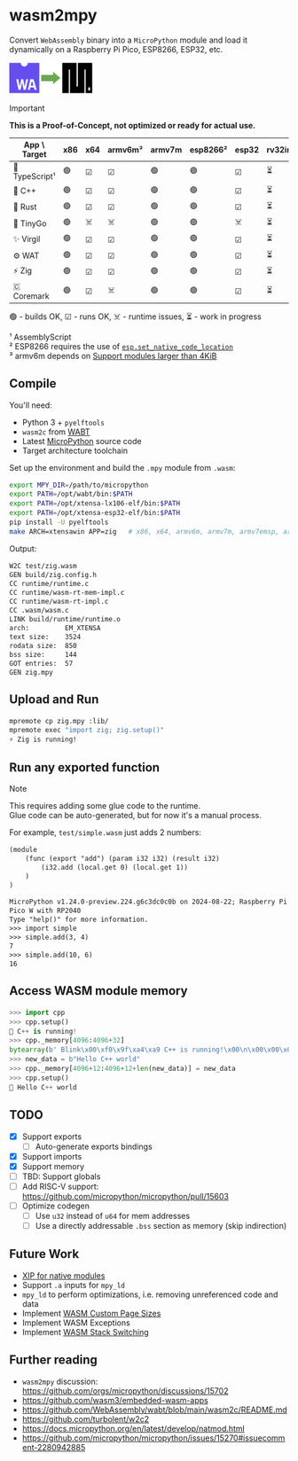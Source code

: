 # wasm2mpy

Convert `WebAssembly` binary into a `MicroPython` module and load it dynamically on a Raspberry Pi Pico, ESP8266, ESP32, etc.

<img width="30%" src="/logo.png">

> [!IMPORTANT]
> **This is a Proof-of-Concept, not optimized or ready for actual use.**

| App \ Target      | x86   | x64   | armv6m³  | armv7m | esp8266²  | esp32      | rv32imc  |
|-------------------|-------|-------|----------|---------|----------|------------|----------|
| 🚀 TypeScript¹    | 🟢    | ☑    | ☑       | 🟢      | 🟢       | ☑         | ⏳       |
| 🤩 C++            | 🟢    | ☑    | ☑       | 🟢      | 🟢       | ☑         | ⏳       |
| 🦀 Rust           | 🟢    | ☑    | ☑       | 🟢      | 🟢       | ☑         | ⏳       |
| 🤖 TinyGo         | 🟢    | ☠️    | ☠️       | 🟢      | 🟢       | ☠️         | ⏳       |
| ✨ Virgil         | 🟢    | ☑    | ☑       | 🟢      | 🟢       | ☑         | ⏳       |
| ⚙ WAT            | 🟢    | ☑    | ☑       | 🟢      | 🟢       | ☑         | ⏳       |
| ⚡ Zig            | 🟢    | ☑    | ☑       | 🟢      | 🟢       | ☑         | ⏳       |
| 🇨 Coremark       | 🟢    | ☑    | ☠️       | 🟢      | 🟢       | ☑         | ⏳       |

🟢 - builds OK, ☑ - runs OK, ☠️ - runtime issues, ⏳ - work in progress

¹ AssemblyScript  
² ESP8266 requires the use of [`esp.set_native_code_location`](https://github.com/micropython/micropython/issues/14430#issuecomment-2332648018)  
³ armv6m depends on [Support modules larger than 4KiB](https://github.com/micropython/micropython/pull/12241)

## Compile

You'll need:

- Python 3 + `pyelftools`
- `wasm2c` from [WABT](https://github.com/WebAssembly/wabt/releases/tag/1.0.36)
- Latest [MicroPython](https://github.com/micropython/micropython) source code
- Target architecture toolchain

Set up the environment and build the `.mpy` module from `.wasm`:

```sh
export MPY_DIR=/path/to/micropython
export PATH=/opt/wabt/bin:$PATH
export PATH=/opt/xtensa-lx106-elf/bin:$PATH
export PATH=/opt/xtensa-esp32-elf/bin:$PATH
pip install -U pyelftools
make ARCH=xtensawin APP=zig   # x86, x64, armv6m, armv7m, armv7emsp, armv7emdp, xtensa, xtensawin
```

Output:

```log
W2C test/zig.wasm
GEN build/zig.config.h
CC runtime/runtime.c
CC runtime/wasm-rt-mem-impl.c
CC runtime/wasm-rt-impl.c
CC .wasm/wasm.c
LINK build/runtime/runtime.o
arch:         EM_XTENSA
text size:    3524
rodata size:  850
bss size:     144
GOT entries:  57
GEN zig.mpy
```

## Upload and Run

```sh
mpremote cp zig.mpy :lib/
mpremote exec "import zig; zig.setup()"
⚡ Zig is running!
```

## Run any exported function

> [!NOTE]
> This requires adding some glue code to the runtime.  
> Glue code can be auto-generated, but for now it's a manual process.

For example, `test/simple.wasm` just adds 2 numbers:

```wat
(module
    (func (export "add") (param i32 i32) (result i32)
        (i32.add (local.get 0) (local.get 1))
    )
)
```

```log
MicroPython v1.24.0-preview.224.g6c3dc0c0b on 2024-08-22; Raspberry Pi Pico W with RP2040
Type "help()" for more information.
>>> import simple
>>> simple.add(3, 4)
7
>>> simple.add(10, 6)
16
```

## Access WASM module memory

```py
>>> import cpp
>>> cpp.setup()
🤩 C++ is running!
>>> cpp._memory[4096:4096+32]
bytearray(b' Blink\x00\xf0\x9f\xa4\xa9 C++ is running!\x00\n\x00\x00\x00')
>>> new_data = b"Hello C++ world"
>>> cpp._memory[4096+12:4096+12+len(new_data)] = new_data
>>> cpp.setup()
🤩 Hello C++ world
```

## TODO

- [x] Support exports
  - [ ] Auto-generate exports bindings
- [x] Support imports
- [x] Support memory
- [ ] TBD: Support globals
- [ ] Add RISC-V support: https://github.com/micropython/micropython/pull/15603
- [ ] Optimize codegen
  - [ ] Use `u32` instead of `u64` for mem addresses
  - [ ] Use a directly addressable `.bss` section as memory (skip indirection)

## Future Work

- [XIP for native modules](https://github.com/orgs/micropython/discussions/12811#discussioncomment-7399671)
- Support `.a` inputs for `mpy_ld`
- `mpy_ld` to perform optimizations, i.e. removing unreferenced code and data
- Implement [WASM Custom Page Sizes](https://github.com/WebAssembly/custom-page-sizes/blob/main/proposals/custom-page-sizes/Overview.md)
- Implement WASM Exceptions 
- Implement [WASM Stack Switching](https://github.com/WebAssembly/stack-switching/blob/main/proposals/stack-switching/Explainer.md)

## Further reading

- `wasm2mpy` discussion: https://github.com/orgs/micropython/discussions/15702
- https://github.com/wasm3/embedded-wasm-apps
- https://github.com/WebAssembly/wabt/blob/main/wasm2c/README.md
- https://github.com/turbolent/w2c2
- https://docs.micropython.org/en/latest/develop/natmod.html
- https://github.com/micropython/micropython/issues/15270#issuecomment-2280942885
